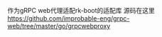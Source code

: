 作为gRPC web代理适配rk-boot的适配库
源码在这里 
https://github.com/improbable-eng/grpc-web/tree/master/go/grpcwebproxy
